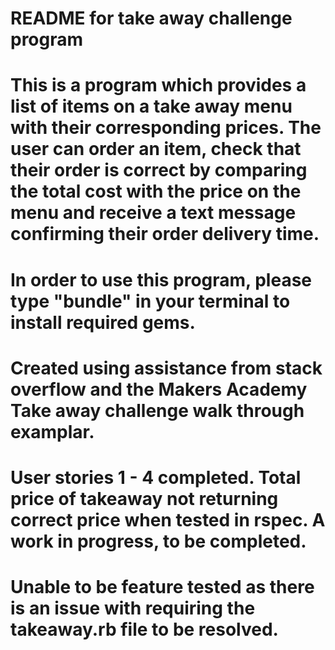 # README for take away challenge program 

# This is a program which provides a list of items on a take away menu with their corresponding prices.  The user can order an item, check that their order is correct by comparing the total cost with the price on the menu and receive a text message confirming their order delivery time.  

# In order to use this program, please type "bundle" in your terminal to install required gems. 

# Created using assistance from stack overflow and the Makers Academy Take away challenge walk through examplar. 

# User stories 1 - 4 completed.  Total price of takeaway not returning correct price when tested in rspec.  A work in progress, to be completed.  

# Unable to be feature tested as there is an issue with requiring the takeaway.rb file to be resolved. 